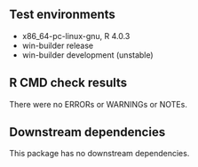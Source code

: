 ## Test environments
* x86_64-pc-linux-gnu, R 4.0.3
* win-builder release
* win-builder development (unstable)

## R CMD check results
There were no ERRORs or WARNINGs or NOTEs.



## Downstream dependencies
This package has no downstream dependencies.
